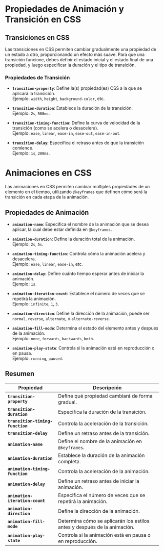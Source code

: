 # Propiedades de Animación y Transición en CSS

## Transiciones en CSS

Las transiciones en CSS permiten cambiar gradualmente una propiedad de un estado a otro, proporcionando un efecto más suave. Para que una transición funcione, debes definir el estado inicial y el estado final de una propiedad, y luego especificar la duración y el tipo de transición.

### Propiedades de Transición

- **`transition-property`**: Define la(s) propiedad(es) CSS a la que se aplicará la transición.  
  Ejemplo: `width`, `height`, `background-color`, etc.
  
- **`transition-duration`**: Establece la duración de la transición.  
  Ejemplo: `2s`, `500ms`.

- **`transition-timing-function`**: Define la curva de velocidad de la transición (como se acelera o desacelera).  
  Ejemplo: `ease`, `linear`, `ease-in`, `ease-out`, `ease-in-out`.

- **`transition-delay`**: Especifica el retraso antes de que la transición comience.  
  Ejemplo: `1s`, `200ms`.

# Animaciones en CSS

Las animaciones en CSS permiten cambiar múltiples propiedades de un elemento en el tiempo, utilizando `@keyframes` que definen cómo será la transición en cada etapa de la animación.

## Propiedades de Animación

- **`animation-name`**: Especifica el nombre de la animación que se desea aplicar, la cual debe estar definida en `@keyframes`.
  
- **`animation-duration`**: Define la duración total de la animación.  
  Ejemplo: `2s`, `5s`.

- **`animation-timing-function`**: Controla cómo la animación acelera y desacelera.  
  Ejemplo: `ease`, `linear`, `ease-in`, etc.

- **`animation-delay`**: Define cuánto tiempo esperar antes de iniciar la animación.  
  Ejemplo: `1s`.

- **`animation-iteration-count`**: Establece el número de veces que se repetirá la animación.  
  Ejemplo: `infinite`, `1`, `3`.

- **`animation-direction`**: Define la dirección de la animación, puede ser `normal`, `reverse`, `alternate`, o `alternate-reverse`.

- **`animation-fill-mode`**: Determina el estado del elemento antes y después de la animación.  
  Ejemplo: `none`, `forwards`, `backwards`, `both`.

- **`animation-play-state`**: Controla si la animación está en reproducción o en pausa.  
  Ejemplo: `running`, `paused`.


## Resumen 

| Propiedad                   | Descripción |
|-----------------------------|-------------|
| **`transition-property`**    | Define qué propiedad cambiará de forma gradual. |
| **`transition-duration`**    | Especifica la duración de la transición. |
| **`transition-timing-function`** | Controla la aceleración de la transición. |
| **`transition-delay`**       | Define un retraso antes de la transición. |
| **`animation-name`**         | Define el nombre de la animación en `@keyframes`. |
| **`animation-duration`**     | Establece la duración de la animación completa. |
| **`animation-timing-function`** | Controla la aceleración de la animación. |
| **`animation-delay`**        | Define un retraso antes de iniciar la animación. |
| **`animation-iteration-count`** | Especifica el número de veces que se repetirá la animación. |
| **`animation-direction`**    | Define la dirección de la animación. |
| **`animation-fill-mode`**    | Determina cómo se aplicarán los estilos antes y después de la animación. |
| **`animation-play-state`**   | Controla si la animación está en pausa o en reproducción. |
